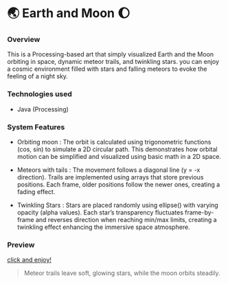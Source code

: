 # 🌏 Earth and Moon 🌔

### Overview
This is a Processing-based art that simply visualized Earth and the Moon orbiting in space, dynamic meteor trails, and twinkling stars. you can enjoy a cosmic environment filled with stars and falling meteors to evoke the feeling of a night sky. 


### Technologies used 
- Java (Processing)


### System Features
- Orbiting moon : The orbit is calculated using trigonometric functions (cos, sin) to simulate a 2D circular path. This demonstrates how orbital motion can be simplified and visualized using basic math in a 2D space.
  
- Meteors with tails : The movement follows a diagonal line (y = -x direction). Trails are implemented using arrays that store previous positions. Each frame, older positions follow the newer ones, creating a fading effect.
  
- Twinkling Stars : Stars are placed randomly using ellipse() with varying opacity (alpha values). Each star’s transparency fluctuates frame-by-frame and reverses direction when reaching min/max limits, creating a twinkling effect enhancing the immersive space atmosphere.


### Preview
[click and enjoy!](./demomovie.gif)
> Meteor trails leave soft, glowing stars, while the moon orbits steadily.
